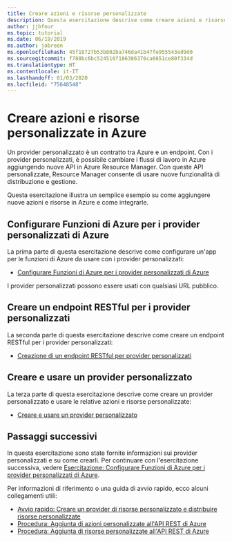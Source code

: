 ```yaml
---
title: Creare azioni e risorse personalizzate
description: Questa esercitazione descrive come creare azioni e risorse personalizzate in Azure Resource Manager. Illustra anche l'interoperabilità dei flussi di lavoro personalizzati con i modelli di Azure Resource Manager, l'interfaccia della riga di comando di Azure, Criteri di Azure e Log attività di Azure.
author: jjbfour
ms.topic: tutorial
ms.date: 06/19/2019
ms.author: jobreen
ms.openlocfilehash: 45f18727b53b802ba746da41b47fe955543ed9d0
ms.sourcegitcommit: f788bc6bc524516f186386376ca6651ce80f334d
ms.translationtype: HT
ms.contentlocale: it-IT
ms.lasthandoff: 01/03/2020
ms.locfileid: "75648548"
---
```

# <a name="create-custom-actions-and-resources-in-azure"></a>Creare azioni e risorse personalizzate in Azure

Un provider personalizzato è un contratto tra Azure e un endpoint. Con i provider personalizzati, è possibile cambiare i flussi di lavoro in Azure aggiungendo nuove API in Azure Resource Manager. Con queste API personalizzate, Resource Manager consente di usare nuove funzionalità di distribuzione e gestione.

Questa esercitazione illustra un semplice esempio su come aggiungere nuove azioni e risorse in Azure e come integrarle.

## <a name="set-up-azure-functions-for-azure-custom-providers"></a>Configurare Funzioni di Azure per i provider personalizzati di Azure

La prima parte di questa esercitazione descrive come configurare un'app per le funzioni di Azure da usare con i provider personalizzati:

- [Configurare Funzioni di Azure per i provider personalizzati di Azure](./tutorial-custom-providers-function-setup.md)

I provider personalizzati possono essere usati con qualsiasi URL pubblico.

## <a name="author-a-restful-endpoint-for-custom-providers"></a>Creare un endpoint RESTful per i provider personalizzati

La seconda parte di questa esercitazione descrive come creare un endpoint RESTful per i provider personalizzati:

- [Creazione di un endpoint RESTful per provider personalizzati](./tutorial-custom-providers-function-authoring.md)

## <a name="create-and-use-a-custom-provider"></a>Creare e usare un provider personalizzato

La terza parte di questa esercitazione descrive come creare un provider personalizzato e usare le relative azioni e risorse personalizzate:

- [Creare e usare un provider personalizzato](./tutorial-custom-providers-create.md)

## <a name="next-steps"></a>Passaggi successivi

In questa esercitazione sono state fornite informazioni sui provider personalizzati e su come crearli. Per continuare con l'esercitazione successiva, vedere [Esercitazione: Configurare Funzioni di Azure per i provider personalizzati di Azure](./tutorial-custom-providers-function-setup.md).

Per informazioni di riferimento o una guida di avvio rapido, ecco alcuni collegamenti utili:

- [Avvio rapido: Creare un provider di risorse personalizzato e distribuire risorse personalizzate](./create-custom-provider.md)
- [Procedura: Aggiunta di azioni personalizzate all'API REST di Azure](./custom-providers-action-endpoint-how-to.md)
- [Procedura: Aggiunta di risorse personalizzate all'API REST di Azure](./custom-providers-resources-endpoint-how-to.md)
